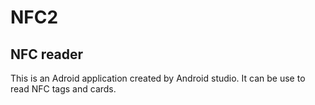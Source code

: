 # NFC2
## NFC reader
This is an Adroid application created by Android studio. It can be use to read NFC tags and cards.
